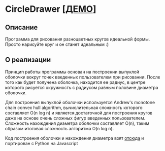 # CircleDrawer [[ДЕМО]](https://ku3mi41.github.io/circleDrawer/)

## Описание
Программа для рисования разноцветных кругов идеальной формы. Просто нарисуйте круг и он станет идеальным :)

## О реализации
Принцип работы программы основан на построении выпуклой оболочки вокруг точек введенных пользователем при рисовании.
После того как будет получена оболочка, находится ее радиус, в центре которого рисуется окружность с радиусом равным
половине диаметра оболочки.

Для построения выпуклой оболочки используется Andrew's monotone chain convex hull algorithm, вычислительная сложность
которого составляет O(n log n) и является достаточной для построения кругов даже на основе очень сложных фигур введенных
пользователем. Сложность нахождения диаметра оболочки составляет O(n), таким образом итоговая сложность алгоритма O(n log n).

Код построения оболочки и нахождения диаметра взят [отсюда](https://code.activestate.com/recipes/117225/) и портирован с Python на Javascript  
